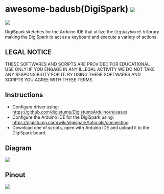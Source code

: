 # awesome-badusb(DigiSpark) <img src = 'https://camo.githubusercontent.com/abb97269de2982c379cbc128bba93ba724d8822bfbe082737772bd4feb59cb54/68747470733a2f2f63646e2e7261776769742e636f6d2f73696e647265736f726875732f617765736f6d652f643733303566333864323966656437386661383536353265336136336531353464643865383832392f6d656469612f62616467652e737667'></img>    
<img src = 'https://repository-images.githubusercontent.com/463899063/96e0ba5c-6e0b-490a-baca-b2f67006e01b'><img>    

  DigiSpark sketches for the Arduino IDE that utilize the `DigiKeyboard.h` library making the DigiSpark to act as a keyboard and execute a variety of actions.

## LEGAL NOTICE
THESE SOFTWARES AND SCRIPTS ARE PROVIDED FOR EDUCATIONAL USE ONLY! IF YOU ENGAGE IN ANY ILLEGAL ACTIVITY WE DO NOT TAKE ANY RESPONSIBILITY FOR IT. BY USING THESE SOFTWARES AND SCRIPTS YOU AGREE WITH THESE TERMS.

## Instructions
- Configure driver using: https://github.com/digistump/DigistumpArduino/releases
- Configure the Arduino IDE for the DigiSpark using: https://digistump.com/wiki/digispark/tutorials/connecting
- Download one of scripts, open with Arduino IDE and upload it to the DigiSpark board.

## Diagram
<img src = 'https://github.com/theodorecooper/awesome-badusb/blob/main/diagram.png'><img>

## Pinout
<img src = 'https://github.com/theodorecooper/awesome-badusb/blob/main/pinout.png'><img>
